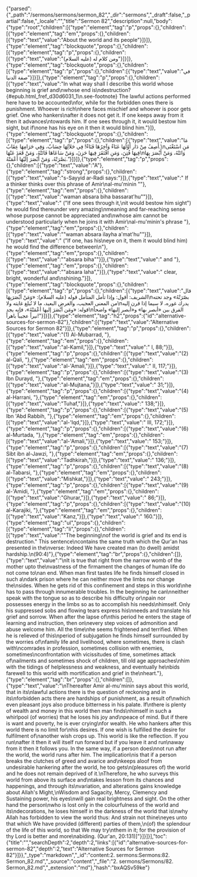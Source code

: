 {"parsed":{"_path":"/sermons/sermons/sermon_82","_dir":"sermons","_draft":false,"_partial":false,"_locale":"","title":"Sermon 82","description":null,"body":{"type":"root","children":[{"type":"element","tag":"p","props":{},"children":[{"type":"element","tag":"em","props":{},"children":[{"type":"text","value":"About the world and its people"}]}]},{"type":"element","tag":"blockquote","props":{},"children":[{"type":"element","tag":"p","props":{},"children":[{"type":"text","value":"ومن كلام له (عليه السلام)"}]}]},{"type":"element","tag":"blockquote","props":{},"children":[{"type":"element","tag":"p","props":{},"children":[{"type":"text","value":"في صفة الدنيا"}]}]},{"type":"element","tag":"p","props":{},"children":[{"type":"text","value":"In what way shall I describe this world whose beginning is grief and\nwhose end is\ndestruction?{#epub.html_fref_d30d6031_1\n.see-footnote} The lawful actions performed here have to be accounted\nfor, while for the forbidden ones there is punishment. Whoever is rich\nhere faces mischief and whoever is poor gets grief. One who hankers\nafter it does not get it. If one keeps away from it then it advances\ntowards him. If one sees through it, it would bestow him sight, but if\none has his eye on it then it would blind him."}]},{"type":"element","tag":"blockquote","props":{},"children":[{"type":"element","tag":"p","props":{},"children":[{"type":"text","value":"مَا أَصِفُ مِنْ دَار أَوَّلُهَا عَنَاءٌ وَآخِرُهَا فَنَاءٌ! فِي حَلاَلِهَا حِسَابٌ، وَفِي حَرَامِهَا عِقَابٌ.\nمَنِ اسْتَغْنَى فِيهَا فُتِنَ، وَمَنِ افْتَقَرَ فِيهَا حَزِنَ، وَمَنْ سَاعَاهَا فَاتَتْهُ، وَمَنْ قَعَدَ عَنْهَا\nوَاتَتْهُ، وَمَنْ أَبْصَرَ بِهَا بَصَّرَتْهُ، وَمَنْ أَبْصَرَ إلَيْهَا أَعْمَتْهُ."}]}]},{"type":"element","tag":"p","props":{},"children":[{"type":"text","value":"A"},{"type":"element","tag":"strong","props":{},"children":[{"type":"text","value":"s-Sayyid ar-Radi says:"}]},{"type":"text","value":" If a thinker thinks over this phrase of Amir\nal-mu'minin \""},{"type":"element","tag":"em","props":{},"children":[{"type":"text","value":"waman absara biha bassarat'hu\""}]},{"type":"text","value":" (\"If one sees through it,\nit would bestow him sight\") he would find thereunder very amazing\nmeaning and far-reaching sense whose purpose cannot be appreciated and\nwhose aim cannot be understood particularly when he joins it with Amir\nal-mu'minin's phrase "},{"type":"element","tag":"em","props":{},"children":[{"type":"text","value":"\"waman absara ilayha a'mat'hu\""}]},{"type":"text","value":" (\"If one, has his\neye on it, them it would blind him) he would find the difference between\n"},{"type":"element","tag":"em","props":{},"children":[{"type":"text","value":"\"absara biha\""}]},{"type":"text","value":" and "},{"type":"element","tag":"em","props":{},"children":[{"type":"text","value":"\"absara laha\","}]},{"type":"text","value":" clear, bright, wonderful and\nshining."}]},{"type":"element","tag":"blockquote","props":{},"children":[{"type":"element","tag":"p","props":{},"children":[{"type":"text","value":"قال الشريف: أقول: وإذا تأمل المتأمل قوله (عليه السلام): «وَمَنْ أبْصَرَبِهَا\nبصّرَتْهُ» وجد تحته من المعنى العجيب، والغرض البعيد، ما لا تُبلغ غايته ولا\nيدرك غوره، لا سيما إذا قرن إليه قوله: «ومَن أبْصَرَ إليها أعْمَتْهُ»، فإنه يجد\nالفرق بين «أبصر بها» و«أبصر إليها» واضحاً نيراً عجيباً باهراً!"}]}]},{"type":"element","tag":"h2","props":{"id":"alternative-sources-for-sermon-82"},"children":[{"type":"text","value":"Alternative Sources for Sermon 82"}]},{"type":"element","tag":"p","props":{},"children":[{"type":"text","value":"(1) Al-Mubarrad, "},{"type":"element","tag":"em","props":{},"children":[{"type":"text","value":"al-Kamil,"}]},{"type":"text","value":" I, 88;"}]},{"type":"element","tag":"p","props":{},"children":[{"type":"text","value":"(2) al-Qali, "},{"type":"element","tag":"em","props":{},"children":[{"type":"text","value":"al-'Amali,"}]},{"type":"text","value":" II, 117;"}]},{"type":"element","tag":"p","props":{},"children":[{"type":"text","value":"(3) Ibn Durayd, "},{"type":"element","tag":"em","props":{},"children":[{"type":"text","value":"al-Mujtana,"}]},{"type":"text","value":" 31;"}]},{"type":"element","tag":"p","props":{},"children":[{"type":"text","value":"(4) al-Harrani, "},{"type":"element","tag":"em","props":{},"children":[{"type":"text","value":"Tuhaf,"}]},{"type":"text","value":" 138;"}]},{"type":"element","tag":"p","props":{},"children":[{"type":"text","value":"(5) Ibn 'Abd Rabbih, "},{"type":"element","tag":"em","props":{},"children":[{"type":"text","value":"al-'Iqd,"}]},{"type":"text","value":" III, 172;"}]},{"type":"element","tag":"p","props":{},"children":[{"type":"text","value":"(6) al-Murtada, "},{"type":"element","tag":"em","props":{},"children":[{"type":"text","value":"al-'Amali,"}]},{"type":"text","value":" 153;"}]},{"type":"element","tag":"p","props":{},"children":[{"type":"text","value":"(7) Sibt ibn al-Jawzi, "},{"type":"element","tag":"em","props":{},"children":[{"type":"text","value":"Tadhkirah,"}]},{"type":"text","value":" 136;"}]},{"type":"element","tag":"p","props":{},"children":[{"type":"text","value":"(8) al-Tabarsi, "},{"type":"element","tag":"em","props":{},"children":[{"type":"text","value":"Mishkat,"}]},{"type":"text","value":" 243;"}]},{"type":"element","tag":"p","props":{},"children":[{"type":"text","value":"(9) al-'Amidi, "},{"type":"element","tag":"em","props":{},"children":[{"type":"text","value":"Ghurar,"}]},{"type":"text","value":" 86;"}]},{"type":"element","tag":"p","props":{},"children":[{"type":"text","value":"(10) al-Karajiki, "},{"type":"element","tag":"em","props":{},"children":[{"type":"text","value":"Kanz,"}]},{"type":"text","value":" 160."}]},{"type":"element","tag":"ul","props":{},"children":[{"type":"element","tag":"li","props":{},"children":[{"type":"text","value":"\"The beginning\nof the world is grief and its end is destruction.\" This sentence\ncontains the same truth which the Qur'an has presented in the\nverse: Indeed We have created man (to dwell) amidst hardship.\n(90:4)"},{"type":"element","tag":"br","props":{},"children":[]},{"type":"text","value":"\nIt is true that right from the narrow womb of the mother upto the\nvastness of the firmament the changes of human life do not come to\nan end. When man first tastes life he finds himself closed in such a\ndark prison where he can neither move the limbs nor change the\nsides. When he gets rid of this confinement and steps in this world\nhe has to pass through innumerable troubles. In the beginning he can\nneither speak with the tongue so as to describe his difficulty or\npain nor possesses energy in the limbs so as to accomplish his needs\nhimself. Only his suppressed sobs and flowing tears express his\nneeds and translate his grief and sorrow. When after the lapse of\nthis period he enters the stage of learning and instruction, then on\nevery step voices of admonition and abuse welcome him. All the time\nhe seems frightened and terrified. When he is relieved of this\nperiod of subjugation he finds himself surrounded by the worries of\nfamily life and livelihood, where sometimes, there is clash with\ncomrades in profession, sometimes collision with enemies, sometimes\nconfrontation with vicissitudes of time, sometimes attack of\nailments and sometimes shock of children, till old age approaches\nhim with the tidings of helplessness and weakness, and eventually he\nbids farewell to this world with mortification and grief in the\nheart."},{"type":"element","tag":"br","props":{},"children":[]},{"type":"text","value":"\nThereafter Amir al-mu'minin says about this world, that in its\nlawful actions there is the question of reckoning and in its\nforbidden acts there are hardships of punishment, as a result of\nwhich even pleasant joys also produce bitterness in his palate. If\nthere is plenty of wealth and money in this world then man finds\nhimself in such a whirlpool (of worries) that he loses his joy and\npeace of mind. But if there is want and poverty, he is ever crying\nfor wealth. He who hankers after this world there is no limit for\nhis desires. If one wish is fulfilled the desire for fulfilment of\nanother wish crops up. This world is like the reflection. If you run\nafter it then it will itself run forward but if you leave it and run\naway from it then it follows you. In the same way, if a person does\nnot run after the world, the world runs after him. The implication\nis that if a person breaks the clutches of greed and avarice and\nkeeps aloof from undesirable hankering after the world, he too gets\n(pleasures of) the world and he does not remain deprived of it.\nTherefore, he who surveys this world from above its surface and\ntakes lesson from its chances and happenings, and through its\nvariation, and alterations gains knowledge about Allah's Might,\nWisdom and Sagacity, Mercy, Clemency and Sustaining power, his eyes\nwill gain real brightness and sight. On the other hand the person\nwho is lost only in the colourfulness of the world and its\ndecorations, he loses himself in the darkness of the world that is\nwhy Allah has forbidden to view the world thus: And strain not thine\neyes unto that which We have provided (different) parties of them,\n(of) the splendour of the life of this world, so that We may try\nthem in it; for the provision of thy Lord is better and more\nabiding. (Qur'an, 20:131)]"}]}]}],"toc":{"title":"","searchDepth":2,"depth":2,"links":[{"id":"alternative-sources-for-sermon-82","depth":2,"text":"Alternative Sources for Sermon 82"}]}},"_type":"markdown","_id":"content:2. sermons:Sermons:82. Sermon_82.md","_source":"content","_file":"2. sermons/Sermons/82. Sermon_82.md","_extension":"md"},"hash":"bxAQSv59ke"}